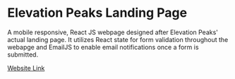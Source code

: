 # Elevation Peaks Landing Page

A mobile responsive, React JS webpage designed after Elevation Peaks' actual landing page. It utilizes React state for form validation throughout the webapge and EmailJS to enable email notifications once a form is submitted.

[Website Link](https://elevation-peaks-draft.netlify.app/)
